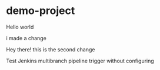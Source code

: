 # demo-project

Hello world

i made a change


Hey there! this is the second change

Test Jenkins multibranch pipeline trigger without configuring
